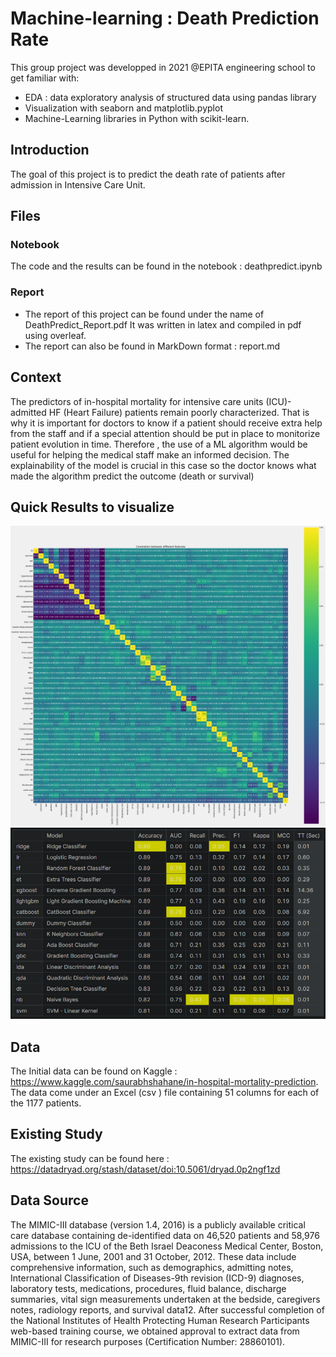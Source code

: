# Machine-learning : Death Prediction Rate 

This group project was developped in 2021 @EPITA engineering school to get familiar with:
* EDA : data exploratory analysis of structured data using pandas library
* Visualization with seaborn and matplotlib.pyplot
* Machine-Learning libraries in Python with scikit-learn.

## Introduction

The goal of this project is to predict the death rate of patients after admission in Intensive Care Unit.

## Files

### Notebook
The code and the results can be found in the notebook : deathpredict.ipynb
### Report
* The report of this project can be found under the name of DeathPredict_Report.pdf It was written in latex and compiled in pdf using overleaf.
* The report can also be found in MarkDown format : report.md

## Context

The predictors of in-hospital mortality for intensive care units (ICU)-admitted HF (Heart Failure) patients remain poorly characterized. That is why it is important for doctors to know if a patient should receive extra help from the staff and if a special attention should be put in place to monitorize patient evolution in time.
Therefore , the use of a ML algorithm would be useful for helping the medical staff make an informed decision. The explainability of the model is crucial in this case so the doctor knows what made the algorithm predict the outcome (death or survival)

## Quick Results to visualize

![title](correlation_variables_deathpredict.png)
![title](model_comparison.png)

## Data

The Initial data can be found on Kaggle : https://www.kaggle.com/saurabhshahane/in-hospital-mortality-prediction.
The data come under an Excel (csv ) file containing 51 columns for each of the 1177 patients.

## Existing Study

The existing study can be found here : https://datadryad.org/stash/dataset/doi:10.5061/dryad.0p2ngf1zd

## Data Source

The MIMIC-III database (version 1.4, 2016) is a publicly available critical care database containing de-identified data on 46,520 patients and 58,976 admissions to the ICU of the Beth Israel Deaconess Medical Center, Boston, USA, between 1 June, 2001 and 31 October, 2012. These data include comprehensive information, such as demographics, admitting notes, International Classification of Diseases-9th revision (ICD-9) diagnoses, laboratory tests, medications, procedures, fluid balance, discharge summaries, vital sign measurements undertaken at the bedside, caregivers notes, radiology reports, and survival data12. After successful completion of the National Institutes of Health Protecting Human Research Participants web-based training course, we obtained approval to extract data from MIMIC-III for research purposes (Certification Number: 28860101).
